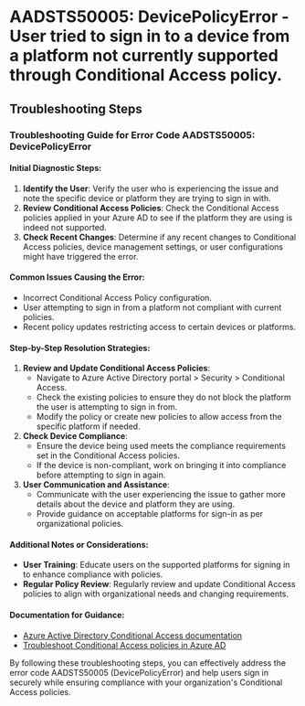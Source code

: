 
# AADSTS50005: DevicePolicyError - User tried to sign in to a device from a platform not currently supported through Conditional Access policy.


## Troubleshooting Steps
### Troubleshooting Guide for Error Code AADSTS50005: DevicePolicyError

#### Initial Diagnostic Steps:
1. **Identify the User**: Verify the user who is experiencing the issue and note the specific device or platform they are trying to sign in with.
2. **Review Conditional Access Policies**: Check the Conditional Access policies applied in your Azure AD to see if the platform they are using is indeed not supported.
3. **Check Recent Changes**: Determine if any recent changes to Conditional Access policies, device management settings, or user configurations might have triggered the error.

#### Common Issues Causing the Error:
- Incorrect Conditional Access Policy configuration.
- User attempting to sign in from a platform not compliant with current policies.
- Recent policy updates restricting access to certain devices or platforms.

#### Step-by-Step Resolution Strategies:
1. **Review and Update Conditional Access Policies**:
   - Navigate to Azure Active Directory portal > Security > Conditional Access.
   - Check the existing policies to ensure they do not block the platform the user is attempting to sign in from.
   - Modify the policy or create new policies to allow access from the specific platform if needed.
2. **Check Device Compliance**:
   - Ensure the device being used meets the compliance requirements set in the Conditional Access policies.
   - If the device is non-compliant, work on bringing it into compliance before attempting to sign in again.
3. **User Communication and Assistance**:
   - Communicate with the user experiencing the issue to gather more details about the device and platform they are using.
   - Provide guidance on acceptable platforms for sign-in as per organizational policies.

#### Additional Notes or Considerations:
- **User Training**: Educate users on the supported platforms for signing in to enhance compliance with policies.
- **Regular Policy Review**: Regularly review and update Conditional Access policies to align with organizational needs and changing requirements.

#### Documentation for Guidance:
- [Azure Active Directory Conditional Access documentation](https://docs.microsoft.com/en-us/azure/active-directory/conditional-access/overview)
- [Troubleshoot Conditional Access policies in Azure AD](https://docs.microsoft.com/en-us/azure/active-directory/conditional-access/howto-conditional-access-policy-common-problems)

By following these troubleshooting steps, you can effectively address the error code AADSTS50005 (DevicePolicyError) and help users sign in securely while ensuring compliance with your organization's Conditional Access policies.